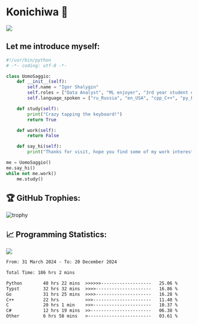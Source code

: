 # Konichiwa 👋
![](https://komarev.com/ghpvc/?username=IgorFandre&color=brightgreen)

## Let me introduce myself:
```py
#!/usr/bin/python
# -*- coding: utf-8 -*-

class UomoSaggio:
    def __init__(self):
        self.name = "Igor Shalygin"
        self.roles = ["Data Analyst", "ML enjoyer", "3rd year student of MIPT"]
        self.language_spoken = ["ru_Russia", "en_USA", "cpp_C++", "py_Python", "go_Golang"]

    def study(self):
        print("Crazy tapping the keyboard!")
        return True

    def work(self):
        return False

    def say_hi(self):
        print("Thanks for visit, hope you find some of my work interesting.")

me = UomoSaggio()
me.say_hi()
while not me.work()
    me.study()
```

## 🏆 GitHub Trophies:
![trophy](https://github-profile-trophy.vercel.app/?username=IgorFandre&title=MultiLanguage,Repositories,Commits,Experience,PullRequest,Reviews)

## 📈 Programming Statistics:

![](https://github-profile-summary-cards.vercel.app/api/cards/profile-details?username=IgorFandre&theme=solarized_dark)

<!--START_SECTION:waka-->

```txt
From: 31 March 2024 - To: 20 December 2024

Total Time: 186 hrs 2 mins

Python        48 hrs 22 mins  >>>>>>-------------------   25.06 %
Typst         32 hrs 32 mins  >>>>---------------------   16.86 %
Go            31 hrs 25 mins  >>>>---------------------   16.28 %
C++           22 hrs          >>>----------------------   11.40 %
C             20 hrs 1 min    >>>----------------------   10.37 %
C#            12 hrs 19 mins  >>-----------------------   06.38 %
Other         6 hrs 58 mins   >------------------------   03.61 %
```

<!--END_SECTION:waka-->
